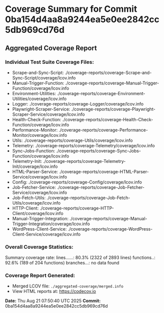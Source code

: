 # Coverage Summary for Commit 0ba154d4aa8a9244ea5e0ee2842cc5db969cd76d

## Aggregated Coverage Report

### Individual Test Suite Coverage Files:

- Scrape-and-Sync-Script:
  ./coverage-reports/coverage-Scrape-and-Sync-Script/coverage/lcov.info
- Manual-Trigger-Function:
  ./coverage-reports/coverage-Manual-Trigger-Function/coverage/lcov.info
- Environment-Utilities:
  ./coverage-reports/coverage-Environment-Utilities/coverage/lcov.info
- Logger: ./coverage-reports/coverage-Logger/coverage/lcov.info
- Playwright-Scraper-Service:
  ./coverage-reports/coverage-Playwright-Scraper-Service/coverage/lcov.info
- Health-Check-Function:
  ./coverage-reports/coverage-Health-Check-Function/coverage/lcov.info
- Performance-Monitor:
  ./coverage-reports/coverage-Performance-Monitor/coverage/lcov.info
- Utils: ./coverage-reports/coverage-Utils/coverage/lcov.info
- Telemetry: ./coverage-reports/coverage-Telemetry/coverage/lcov.info
- Sync-Jobs-Function:
  ./coverage-reports/coverage-Sync-Jobs-Function/coverage/lcov.info
- Telemetry-Init: ./coverage-reports/coverage-Telemetry-Init/coverage/lcov.info
- HTML-Parser-Service:
  ./coverage-reports/coverage-HTML-Parser-Service/coverage/lcov.info
- Config: ./coverage-reports/coverage-Config/coverage/lcov.info
- Job-Fetcher-Service:
  ./coverage-reports/coverage-Job-Fetcher-Service/coverage/lcov.info
- Job-Fetch-Utils:
  ./coverage-reports/coverage-Job-Fetch-Utils/coverage/lcov.info
- HTTP-Client: ./coverage-reports/coverage-HTTP-Client/coverage/lcov.info
- Manual-Trigger-Integration:
  ./coverage-reports/coverage-Manual-Trigger-Integration/coverage/lcov.info
- WordPress-Client-Service:
  ./coverage-reports/coverage-WordPress-Client-Service/coverage/lcov.info

### Overall Coverage Statistics:

Summary coverage rate: lines......: 80.3% (2322 of 2893 lines) functions..:
92.6% (189 of 204 functions) branches...: no data found

### Coverage Report Generated:

- Merged LCOV file: `./aggregated-coverage/merged.info`
- View HTML reports at: https://codecov.io

**Date:** Thu Aug 21 07:50:40 UTC 2025 **Commit:**
0ba154d4aa8a9244ea5e0ee2842cc5db969cd76d
